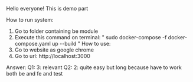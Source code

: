 Hello everyone! This is demo part

How to run system:
1. Go to folder containing be module
2. Execute this command on terminal: " sudo docker-compose -f docker-compose.yaml up --build " 
How to use:
1. Go to website as google chrome
2. Go to url: http://localhost:3000

Answer:
    Q1: 3: relevant
    Q2: 2: quite easy but long because have to work both be and fe and test